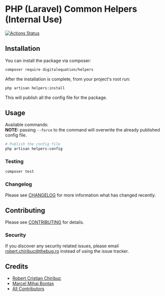# PHP (Laravel) Common Helpers (Internal Use)

[![Actions Status](https://github.com/digitalequation/helpers/workflows/Run%20Tests/badge.svg)](https://github.com/digitalequation/helpers/actions)

## Installation

You can install the package via composer:

```bash
composer require digitalequation/helpers
```

After the installation is complete, from your project's root run:
```bash
php artisan helpers:install
```

This will publish all the config file for the package.

## Usage

Available commands:  
**NOTE:** passing `--force` to the command will overwrite the already published config file.
``` php
# Publish the config file
php artisan helpers:config
```

### Testing

``` bash
composer test
```

### Changelog

Please see [CHANGELOG](CHANGELOG.md) for more information what has changed recently.

## Contributing

Please see [CONTRIBUTING](CONTRIBUTING.md) for details.

### Security

If you discover any security related issues, please email robert.chiribuc@thebug.ro instead of using the issue tracker.

## Credits

- [Robert Cristian Chiribuc](https://github.com/chiribuc)
- [Marcel Mihai Bontaș](https://github.com/kirov117)
- [All Contributors](../../contributors)
